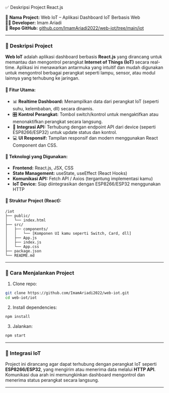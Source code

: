✅ Deskripsi Project React.js 

📌 **Nama Project:** Web IoT – Aplikasi Dashboard IoT Berbasis Web  
👨‍💻 **Developer:** Imam Ariadi  
🔗 **Repo GitHub:** [github.com/ImamAriadi2022/web-iot/tree/main/iot](https://github.com/ImamAriadi2022/web-iot/tree/main/iot)

---

### 🧾 Deskripsi Project

**Web IoT** adalah aplikasi dashboard berbasis **React.js** yang dirancang untuk memantau dan mengontrol perangkat **Internet of Things (IoT)** secara real-time. Aplikasi ini menawarkan antarmuka yang intuitif dan mudah digunakan untuk mengontrol berbagai perangkat seperti lampu, sensor, atau modul lainnya yang terhubung ke jaringan.

#### 🚀 Fitur Utama:
- 📊 **Realtime Dashboard:** Menampilkan data dari perangkat IoT (seperti suhu, kelembaban, dll) secara dinamis.
- 🎛️ **Kontrol Perangkat:** Tombol switch/kontrol untuk mengaktifkan atau menonaktifkan perangkat secara langsung.
- 🔄 **Integrasi API:** Terhubung dengan endpoint API dari device (seperti ESP8266/ESP32) untuk update status dan kontrol.
- 💻 **UI Responsif:** Tampilan responsif dan modern menggunakan React Component dan CSS.

#### 🧩 Teknologi yang Digunakan:
- **Frontend:** React.js, JSX, CSS
- **State Management:** useState, useEffect (React Hooks)
- **Komunikasi API:** Fetch API / Axios (tergantung implementasi kamu)
- **IoT Device:** Siap diintegrasikan dengan ESP8266/ESP32 menggunakan HTTP

#### 📁 Struktur Project (React):
```
/iot
├── public/
│   └── index.html
├── src/
│   ├── components/
│   │   └── [Komponen UI kamu seperti Switch, Card, dll]
│   ├── App.js
│   ├── index.js
│   └── App.css
├── package.json
└── README.md
```

---

### 📌 Cara Menjalankan Project

1. Clone repo:
```bash
git clone https://github.com/ImamAriadi2022/web-iot.git
cd web-iot/iot
```

2. Install dependencies:
```bash
npm install
```

3. Jalankan:
```bash
npm start
```

---

### 📲 Integrasi IoT

Project ini dirancang agar dapat terhubung dengan perangkat IoT seperti **ESP8266/ESP32**, yang mengirim atau menerima data melalui **HTTP API**. Komunikasi dua arah ini memungkinkan dashboard mengontrol dan menerima status perangkat secara langsung.

---
